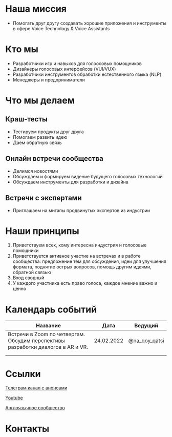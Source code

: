 # Наша миссия

- Помогать друг другу создавать хорошие приложения и инструменты в сфере Voice Technology & Voice Assistants


# Кто мы
- Разработчики игр и навыков для голоосовых помощников
- Дизайнеры голосовых интерфейсов (VUI/VUX)
- Разработчики инструментов обработки естественного языка (NLP)
- Менеджеры и предприниматели

# Что мы делаем

## Краш-тесты
- Тестируем продукты друг друга 
- Помогаем развить идею 
- Даем обратную связь

## Онлайн встречи сообщества
- Делимся новостями
- Обсуждаем и формируем видение будущего голосовых технологий
- Обсуждаем инструменты для разработки и дизайна

## Встречи с экспертами
- Приглашаем на митапы продвинутых экспертов из индустрии


# Наши принципы

1. Приветствуем всех, кому интересна индустрия и голосовые помощники
2. Приветствуется активное участие на встречах и в работе сообщества: предложение тем для обсуждения, идеи для улучшения формата, поднятие острых вопросов, помощь другим идеями, обратной связью
3. Вход сводный
4. У каждого участника есть право голоса, каждое мнение важно и ценно

# Календарь событий

| Название | Дата | Ведущий |
| ---      | ---      | ---      |
| Встречи в Zoom по четвергам. Обсудим перспективы разработки диалогов в AR и VR.  | 24.02.2022  | @na_qoy_qatsi |
|  |  |  |
|  |          |  |


# Ссылки
[Телеграм канал с анонсами](https://t.me/voicelunch_ru)

[Youtube](https://www.youtube.com/channel/UCWS33BPTpucZjQ6MVMqxOMQ)

[Англоязычное сообщество](http://voicelunch.com/) 

# Контакты
